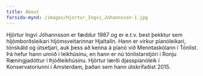 ```yaml
---
title: About
forsidu-mynd: /images/Hjortur_Ingvi_Johannsson-1.jpg
---
```

Hjörtur Ingvi Jóhannsson er fæddur 1987 og er e.t.v. best þekktur sem hljómborðsleikari hljómsveitarinnar Hjaltalín. Hann er virkur píanóleikari, tónskáld og útsetjari, auk þess að kenna á píanó við Menntaskólann í Tónlist. Þá hefur hann unnið í leikhúsinu, en hann er nú tónlistarstjóri í Ronju Ræningjadóttur í Þjóðleikhúsinu. Hjörtur lærði djasspíanóleik í Konservatoríunni í Amsterdam, þaðan sem hann útskrifaðist 2015.

